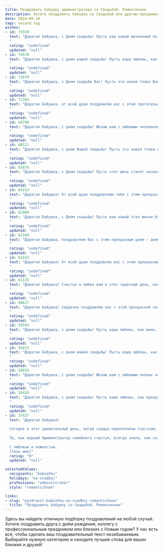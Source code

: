 ```yaml
---
title: Поздравить бабушку администратора со Свадьбой. Романтичное
description: Хотите поздравить бабушку со Свадьбой или другим праздником? Наш ИИ создаст незабываемое поздравление, а вы обязательно выделитесь среди других.  
date: 2024-09-19
tags: second tag
wishes:
- id: 75559
  text: "Дорогая Бабушка, с Днем свадьбы! Пусть ваш новый жизненный путь будет полон любви, счастья и нежности, как этот прекрасный день. Желаю вам крепкого здоровья, взаимного уважения и долгого, яркого, счастливого совместного пути!
  "
  rating: "undefined"
  updated: "null"
- id: 74578
  text: "Дорогая Бабушка, с днем вашей свадьбы! Пусть ваша любовь, как хорошее вино, с годами становится только крепче, а жизнь полна радости и гармонии.
  "
  rating: "undefined"
  updated: "null"
- id: 72870
  text: "Дорогая Бабушка, с Днем свадьбы Вас! Пусть эта новая глава Вашей жизни будет наполнена безграничным счастьем, нежностью и романтикой! Вам, как опытному администратору,  желаю, чтобы Ваш союз всегда был организован impeccably!)
  "
  rating: "undefined"
  updated: "null"
- id: 71382
  text: "Дорогая Бабушка, от всей души поздравляю вас с этой трогательной и прекрасной свадьбой! Пусть ваш союз будет наполнен нежностью, любовью и гармонией, как весенний сад, а ваши дни будут светлыми и счастливыми, как летнее небо!
  "
  rating: "undefined"
  updated: "null"
- id: 69798
  text: "Дорогая Бабушка, с днем свадьбы! Желаю вам с любимым человеком долгих лет счастливой жизни, наполненных любовью, пониманием и нежностью. Пусть ваш союз будет крепким и гармоничным, как будто вы всегда были созданы друг для друга.
  "
  rating: "undefined"
  updated: "null"
- id: 68521
  text: "Дорогая Бабушка, с днем Вашей свадьбы! Пусть эта новая глава вашей жизни будет наполнена любовью, счастьем и нежностью, как чудесный роман о двух влюбленных. Желаю вам всегда оставаться такими же прекрасными и любящими друг друга, как в этот день!
  "
  rating: "undefined"
  updated: "null"
- id: 65874
  text: "Дорогая бабушка, с Днем свадьбы! Пусть этот день станет началом новой, прекрасной главы вашей жизни, наполненной любовью, счастьем и взаимным пониманием. Будьте счастливы и любите друг друга.
  "
  rating: "undefined"
  updated: "null"
- id: 64214
  text: "Дорогая Бабушка! От всей души поздравляем тебя с этим прекрасным днем – днем твоей свадьбы! Желаем вам с любимым бесконечной любви, счастья, нежности и долгой, счастливой жизни, полной тепла, радости и взаимопонимания. Пусть ваш союз будет крепче с каждым годом, а любовь будет сиять ярче солнца. Счастья вам!
  "
  rating: "undefined"
  updated: "null"
- id: 62900
  text: "Дорогая Бабушка, с Днем свадьбы! Пусть ваш новый этап жизни будет наполнен любовью, счастьем и гармонией. Желаю вам долгой и счастливой семейной жизни, и, конечно же, успехов в вашей новой роли администратора!
  "
  rating: "undefined"
  updated: "null"
- id: 62108
  text: "Дорогая Бабушка, поздравляем Вас с этим прекрасным днем – днем Вашей свадьбы! Желаем Вам океан любви, безбрежного счастья и долголетия в крепком союзе. Пусть ваша история любви будет долгой и яркой, как летние звезды!
  "
  rating: "undefined"
  updated: "null"
- id: 61633
  text: "Дорогая Бабушка! От всей души поздравляю вас с этим прекрасным днем! Пусть ваша свадьба станет началом новой главы в вашей жизни, полной любви, счастья и нежности. Желаю, чтобы ваши сердца бились в унисон, а дом всегда был полон тепла и уюта.
  "
  rating: "undefined"
  updated: "null"
- id: 61135
  text: "Дорогая Бабушка! Счастья и любви вам в этот чудесный день, когда вы снова сказали друг другу \"да\"! Пусть ваша любовь, озарённая светом вашей долгой совместной жизни, будет вечной и яркой, как звёзды на небе!
  "
  rating: "undefined"
  updated: "null"
- id: 60627
  text: "Дорогая Бабушка! Сердечно поздравляю вас с этой прекрасной свадьбой! Желаю вам безграничного счастья, любви и нежности, как в этот праздничный день, так и во все последующие годы вашей жизни. Пусть ваш союз будет прочным, как алмаз, а ваши сердца будут биться в унисон на протяжении всей вашей совместной жизни.
  "
  rating: "undefined"
  updated: "null"
- id: 59565
  text: "Дорогая Бабушка, с днем свадьбы! Пусть ваша любовь, как вино, с каждым годом становится только крепче и слаще. Желаю вам долгих лет совместной жизни, полных счастья, тепла и нежности. Пусть ваша семейная жизнь будет красивой, как сказка, и вдохновляющей, как ваша профессия администратора!
  "
  rating: "undefined"
  updated: "null"
- id: 59415
  text: "Дорогая Бабушка, с днем вашей свадьбы! Пусть ваша любовь, как драгоценный виноград, становится  с каждым годом слаще и полнее. Желаю вам бесконечного счастья,  крепкого здоровья и  ярких, счастливых  моментов  вместе!
  "
  rating: "undefined"
  updated: "null"
- id: 58916
  text: "Дорогая Бабушка, с днем свадьбы! Желаю вам с любимым полных чаш любви, безмятежного счастья и бесконечных лет, наполненных нежностью, заботой и яркими совместными моментами! Пусть ваша жизнь будет похожа на красивую, нежную мелодию, звучащую только для двоих.
  "
  rating: "undefined"
  updated: "null"
- id: 58420
  text: "Дорогая Бабушка, с днем свадьбы! Пусть ваша любовь, как прекрасное вино, с годами только крепнет и становится ещё слаще. Желаю вам безграничного счастья, нежности и тепла в каждом мгновении вашей совместной жизни. Пусть ваш дом всегда будет полон радости,  а сердце - любовью. Вы, как опытный администратор, всегда создавали уют и порядок вокруг себя. Поздравляю с этим прекрасным днем и желаю, чтобы ваша семейная жизнь была такой же упорядоченной, гармоничной и счастливой!
  "
  rating: "undefined"
  updated: "null"
- id: 37427
  text: "Дорогая бабушка!
  
  Сегодня в этот удивительный день, когда сердца переполнены счастьем, хочу поздравить тебя с важным событием — Свадьбой! Пусть каждый миг вашей жизни будет наполнен романтикой, теплом и пониманием.
  
  Ты, как верный Администратор семейного счастья, всегда знала, как создать уют и гармонию вокруг себя. Желаю, чтобы ваша совместная жизнь была, как замечательный букет цветов — яркой, насыщенной и многогранной. Пусть любовь, как нежный свет, согревает ваши дни, а поддержка и забота друг о друге станут основой вашего благополучия.
  
  С любовью и нежностью,
  [Твое имя]"
  rating: "0"
  updated: "null"

selectedValues:
  recipients: "babushku"
  holidays: "so-svadboj"
  professions: "administrator"
  style: "romantichnoe"

links:
- slug: "pozdravit-babushku-so-svadboj-romantichnoe"
  title: "Поздравить бабушку со Свадьбой. Романтичное"
---
```


Здесь вы найдете отличную подборку поздравлений на любой случай. 
Хотите поздравить друга с днём рождения, коллегу с профессиональным праздником или близких с Новым годом? У нас есть всё, чтобы сделать ваш поздравительный текст незабываемым. Выбирайте нужную категорию и находите лучшие слова для ваших близких и друзей!
